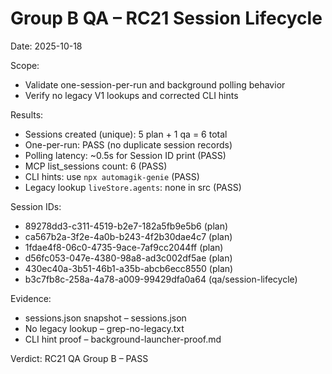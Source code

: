 # Group B QA – RC21 Session Lifecycle

Date: 2025-10-18

Scope:
- Validate one-session-per-run and background polling behavior
- Verify no legacy V1 lookups and corrected CLI hints

Results:
- Sessions created (unique): 5 plan + 1 qa = 6 total
- One-per-run: PASS (no duplicate session records)
- Polling latency: ~0.5s for Session ID print (PASS)
- MCP list_sessions count: 6 (PASS)
- CLI hints: use `npx automagik-genie` (PASS)
- Legacy lookup `liveStore.agents`: none in src (PASS)

Session IDs:
- 89278dd3-c311-4519-b2e7-182a5fb9e5b6 (plan)
- ca567b2a-3f2e-4a0b-b243-4f2b30dae4c7 (plan)
- 1fdae4f8-06c0-4735-9ace-7af9cc2044ff (plan)
- d56fc053-047e-4380-98a8-ad3c002df5ae (plan)
- 430ec40a-3b51-46b1-a35b-abcb6ecc8550 (plan)
- b3c7fb8c-258a-4a78-a009-99429dfa0a64 (qa/session-lifecycle)

Evidence:
- sessions.json snapshot – sessions.json
- No legacy lookup – grep-no-legacy.txt
- CLI hint proof – background-launcher-proof.md

Verdict: RC21 QA Group B – PASS

